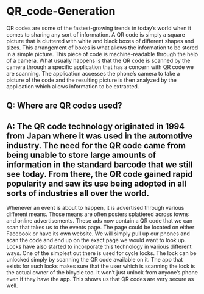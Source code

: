 # QR_code-Generation
QR codes are some of the fastest-growing trends in today’s world when it comes to sharing any sort of information.
    A QR code is simply a square picture that is cluttered with white and black boxes of different shapes and sizes. This arrangement of boxes is what allows the information to be stored in a simple picture. This piece of code is machine-readable through the help of a camera.
    What usually happens is that the QR code is scanned by the camera through a specific application that has a concern with QR code we are scanning. 
    The application accesses the phone’s camera to take a picture of the code and the resulting picture is then analyzed by the application which allows information to be extracted.
    
## Q: Where are QR codes used?
## A:   The QR code technology originated in 1994 from Japan where it was used in the automotive industry. The need for the QR code came from being unable to store large amounts of information in the standard barcode that we still see today. From there, the QR code gained rapid popularity and saw its use being adopted in all sorts of industries all over the world.
   Whenever an event is about to happen, it is advertised through various different means. Those means are often posters
splattered across towns and online advertisements. These ads now contain a QR code that we can scan that takes us to the events page.
     The page could be located on either Facebook or have its own website. We will simply pull up our phones and scan the code and end up on the exact page we would want to look up.
      Locks have also started to incorporate this technology in various different ways. One of the simplest out there is used for cycle locks. The lock can be unlocked simply by scanning the QR code available on it. 
      The app that exists for such locks makes sure that the user which is scanning the lock is the actual owner of the bicycle too. 
      It won’t just unlock from anyone’s phone even if they have the app. This shows us that QR codes are very secure as well.
